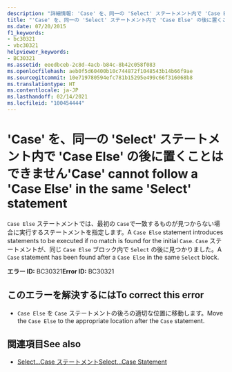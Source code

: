 ```yaml
---
description: "詳細情報: 'Case' を、同一の 'Select' ステートメント内で 'Case Else' の後に置くことはできません"
title: "'Case' を、同一の 'Select' ステートメント内で 'Case Else' の後に置くことはできません"
ms.date: 07/20/2015
f1_keywords:
- bc30321
- vbc30321
helpviewer_keywords:
- BC30321
ms.assetid: eeedbceb-2c8d-4acb-b84c-8b42c058f083
ms.openlocfilehash: aeb0f5d60400b10c744872f1048543b14b66f9ae
ms.sourcegitcommit: 10e719780594efc781b15295e499c66f316068b8
ms.translationtype: HT
ms.contentlocale: ja-JP
ms.lasthandoff: 02/14/2021
ms.locfileid: "100454444"
---
```

# <a name="case-cannot-follow-a-case-else-in-the-same-select-statement"></a><span data-ttu-id="f6a21-103">'Case' を、同一の 'Select' ステートメント内で 'Case Else' の後に置くことはできません</span><span class="sxs-lookup"><span data-stu-id="f6a21-103">'Case' cannot follow a 'Case Else' in the same 'Select' statement</span></span>

<span data-ttu-id="f6a21-104">`Case Else` ステートメントでは、最初の `Case`で一致するものが見つからない場合に実行するステートメントを指定します。</span><span class="sxs-lookup"><span data-stu-id="f6a21-104">A `Case Else` statement introduces statements to be executed if no match is found for the initial `Case`.</span></span> <span data-ttu-id="f6a21-105">`Case` ステートメントが、同じ `Case Else` ブロック内で `Select` の後に見つかりました。</span><span class="sxs-lookup"><span data-stu-id="f6a21-105">A `Case` statement has been found after a `Case Else` in the same `Select` block.</span></span>  
  
 <span data-ttu-id="f6a21-106">**エラー ID:** BC30321</span><span class="sxs-lookup"><span data-stu-id="f6a21-106">**Error ID:** BC30321</span></span>  
  
## <a name="to-correct-this-error"></a><span data-ttu-id="f6a21-107">このエラーを解決するには</span><span class="sxs-lookup"><span data-stu-id="f6a21-107">To correct this error</span></span>  
  
- <span data-ttu-id="f6a21-108">`Case Else` を `Case` ステートメントの後ろの適切な位置に移動します。</span><span class="sxs-lookup"><span data-stu-id="f6a21-108">Move the `Case Else` to the appropriate location after the `Case` statement.</span></span>  
  
## <a name="see-also"></a><span data-ttu-id="f6a21-109">関連項目</span><span class="sxs-lookup"><span data-stu-id="f6a21-109">See also</span></span>

- [<span data-ttu-id="f6a21-110">Select...Case ステートメント</span><span class="sxs-lookup"><span data-stu-id="f6a21-110">Select...Case Statement</span></span>](../language-reference/statements/select-case-statement.md)
